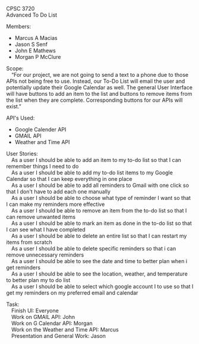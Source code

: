 CPSC 3720 <br />
Advanced To Do List<br />

Members:<br />
- Marcus A Macias 
- Jason S Senf
- John E Mathews
- Morgan P McClure

Scope:<br />
&emsp;“For our project, we are not going to send a text to a phone due to those APIs not being free to use. Instead, our To-Do List will email the user and potentially update their Google Calendar as well. The general User Interface will have buttons to add an item to the list and buttons to remove items from the list when they are complete. Corresponding buttons for our APIs will exist.”

API's Used:<br />
- Google Calender API
- GMAIL API
- Weather and Time API

User Stories:<br />
&emsp;As a user I should be able to add an item to my to-do list so that I can remember things I need to do<br />
&emsp;As a user I should be able to add my to-do list items to my Google Calendar so that I can keep everything in one place<br />
&emsp;As a user I should be able to add all reminders to Gmail with one click so that I don't have to add each one manually<br />
&emsp;As a user I should be able to choose what type of reminder I want so that I can make my reminders more effective<br />
&emsp;As a user I should be able to remove an item from the to-do list so that I can remove unwanted items<br />
&emsp;As a user I should be able to mark an item as done in the to-do list so that I can see what I have completed<br />
&emsp;As a user I should be able to delete an entire list so that I can restart my items from scratch<br />
&emsp;As a user I should be able to delete specific reminders so that i can remove unnecessary reminders<br />
&emsp;As a user I should be able to see the date and time to better plan when i get reminders<br />
&emsp;As a user I should be able to see the location, weather, and temperature to better plan my to do list<br />
&emsp;As a user I should be able to select which google account I to use so that I get my reminders on my preferred email and calendar<br />

Task:<br />
&emsp;Finish UI: Everyone<br />
&emsp;Work on GMAIL API: John<br />
&emsp;Work on G Calendar API: Morgan<br />
&emsp;Work on the Weather and Time API: Marcus<br />
&emsp;Presentation and General Work: Jason<br />
